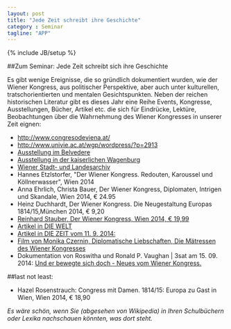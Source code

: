 ```yaml
---
layout: post
title: "Jede Zeit schreibt ihre Geschichte"
category : Seminar
tagline: "APP"
---
```

{% include JB/setup %}

##Zum Seminar: Jede Zeit schreibt sich ihre Geschichte

Es gibt wenige Ereignisse, die so gründlich dokumentiert wurden, wie der Wiener Kongress, aus politischer Perspektive, aber auch unter kulturellen, tratschorientierten und mentalen Gesichtspunkten.
Neben der reichen historischen Literatur gibt es dieses Jahr eine Reihe Events, Kongresse, Ausstellungen, Bücher, Artikel etc. die sich für Eindrücke, Lektüre, Beobachtungen über die Wahrnehmung des Wiener Kongresses in unserer Zeit eignen:

- http://www.congresodeviena.at/
- http://www.univie.ac.at/wgp/wordpress/?p=2913
- [Ausstellung im Belvedere](http://www.wien.info/de/sightseeing/museen-ausstellungen/200-jahre-wiener-kongress)
- [Ausstellung in der kaiserlichen Wagenburg](http://www.kaiserliche-wagenburg.at/besuchen/ausstellungen/der-kongress-faehrt/)
- [Wiener Stadt- und Landesarchiv](http://events.wien.info/de/gxx/wien-181415-die-stadt-und-der-kongress/)
- Hannes Etzlstorfer, "Der Wiener Kongress. Redouten, Karoussel und Köllnerwasser", Wien 2014
- Anna Ehrlich, Christa Bauer, Der Wiener Kongress, Diplomaten, Intrigen und Skandale, Wien 2014, € 24.95
- Heinz Duchhardt, Der Wiener Kongress. Die Neugestaltung Europas 1814/15,München 2014, € 9,20
- [Reinhard Stauber, Der Wiener Kongress, Wien 2014, € 19,99](http://www.utb-shop.de/autoren-1/stauber-reinhard/der-wiener-kongress-2.html)
- [Artikel in DIE WELT](http://www.welt.de/geschichte/article132369445/Sex-Spiele-gaben-Europa-seine-neue-Ordnung.html)
- [Artikel in DIE ZEIT vom 11. 9. 2014:](http://www.zeit.de/2014/38/wiener-kongress-europa-frieden)
- [Film von Monika Czernin, Diplomatische Liebschaften, Die Mätressen des Wiener Kongresses](http://www.monikaczernin.com/autor/filme/diplomatische-liebschaften/)
- Dokumentation von Roswitha und Ronald P. Vaughan | 3sat  am 15. 09. 2014: [Und er bewegte sich doch - Neues vom Wiener Kongress.](http://programm.ard.de/TV/Programm/Jetzt-im-TV/?sendung=2800712811006797)

##last not least:

- Hazel Rosenstrauch: Congress mit Damen. 1814/15: Europa zu Gast in Wien, Wien 2014, € 18,90

_Es wäre schön, wenn Sie (abgesehen von Wikipedia) in Ihren Schulbüchern oder Lexika nachschauen könnten, was dort steht._
